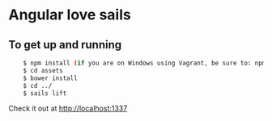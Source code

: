 # Angular love sails #


## To get up and running ##
```bash
    $ npm install (if you are on Windows using Vagrant, be sure to: npm install --no-bin-links)
    $ cd assets
    $ bower install
    $ cd ../
    $ sails lift
```
Check it out at [http://localhost:1337](http://localhost:1337)



